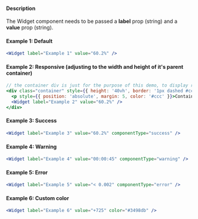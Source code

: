 #### Description

The Widget component needs to be passed a **label** prop (string) and a **value** prop (string).

#### Example 1: Default

```jsx
<Widget label="Example 1" value="60.2%" />
```

#### Example 2: Responsive (adjusting to the width and height of it's parent container)

```jsx
// the container div is just for the purpose of this demo, to display responsiveness of the component
<div class="container" style={{ height: '40vh', border: '1px dashed #ccc' }}>
  <p style={{ position: 'absolute', margin: 5, color: '#ccc' }}>Container</p>
  <Widget label="Example 2" value="60.2%" />
</div>
```

#### Example 3: Success

```jsx
<Widget label="Example 3" value="60.2%" componentType="success" />
```

#### Example 4: Warning

```jsx
<Widget label="Example 4" value="00:00:45" componentType="warning" />
```

#### Example 5: Error

```jsx
<Widget label="Example 5" value="< 0.002" componentType="error" />
```

#### Example 6: Custom color

```jsx
<Widget label="Example 6" value="+725" color="#3498db" />
```
